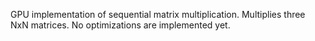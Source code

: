 GPU implementation of sequential matrix multiplication. Multiplies three NxN matrices. No optimizations are implemented yet.
